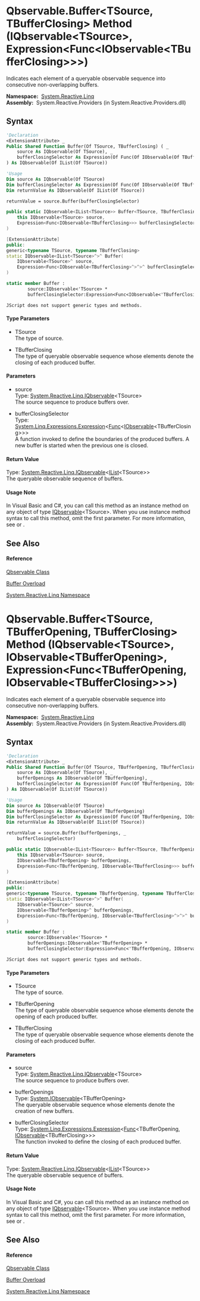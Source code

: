 # Qbservable.Buffer\<TSource, TBufferClosing\> Method (IQbservable\<TSource\>, Expression\<Func\<IObservable\<TBufferClosing\>\>\>)

Indicates each element of a queryable observable sequence into consecutive non-overlapping buffers.

**Namespace:**  [System.Reactive.Linq](System.Reactive.Linq\System.Reactive.Linq.md)  
**Assembly:**  System.Reactive.Providers (in System.Reactive.Providers.dll)

## Syntax

```vb
'Declaration
<ExtensionAttribute> _
Public Shared Function Buffer(Of TSource, TBufferClosing) ( _
    source As IQbservable(Of TSource), _
    bufferClosingSelector As Expression(Of Func(Of IObservable(Of TBufferClosing))) _
) As IQbservable(Of IList(Of TSource))
```

```vb
'Usage
Dim source As IQbservable(Of TSource)
Dim bufferClosingSelector As Expression(Of Func(Of IObservable(Of TBufferClosing)))
Dim returnValue As IQbservable(Of IList(Of TSource))

returnValue = source.Buffer(bufferClosingSelector)
```

```csharp
public static IQbservable<IList<TSource>> Buffer<TSource, TBufferClosing>(
    this IQbservable<TSource> source,
    Expression<Func<IObservable<TBufferClosing>>> bufferClosingSelector
)
```

```c++
[ExtensionAttribute]
public:
generic<typename TSource, typename TBufferClosing>
static IQbservable<IList<TSource>^>^ Buffer(
    IQbservable<TSource>^ source, 
    Expression<Func<IObservable<TBufferClosing>^>^>^ bufferClosingSelector
)
```

```fsharp
static member Buffer : 
        source:IQbservable<'TSource> * 
        bufferClosingSelector:Expression<Func<IObservable<'TBufferClosing>>> -> IQbservable<IList<'TSource>> 
```

```jscript
JScript does not support generic types and methods.
```

#### Type Parameters

- TSource  
  The type of source.

- TBufferClosing  
  The type of queryable observable sequence whose elements denote the closing of each produced buffer.

#### Parameters

- source  
  Type: [System.Reactive.Linq.IQbservable](IQbservable\IQbservable(TSource).md)\<TSource\>  
  The source sequence to produce buffers over.

- bufferClosingSelector  
  Type: [System.Linq.Expressions.Expression](https://msdn.microsoft.com/en-us/library/Bb335710)\<[Func](https://msdn.microsoft.com/en-us/library/Bb534960)\<[IObservable](https://msdn.microsoft.com/en-us/library/Dd990377)\<TBufferClosing\>\>\>  
  A function invoked to define the boundaries of the produced buffers. A new buffer is started when the previous one is closed.

#### Return Value

Type: [System.Reactive.Linq.IQbservable](IQbservable\IQbservable(TSource).md)\<[IList](https://msdn.microsoft.com/en-us/library/5y536ey6)\<TSource\>\>  
The queryable observable sequence of buffers.

#### Usage Note

In Visual Basic and C\#, you can call this method as an instance method on any object of type [IQbservable](IQbservable\IQbservable(TSource).md)\<TSource\>. When you use instance method syntax to call this method, omit the first parameter. For more information, see [](https://msdn.microsoft.com/en-us/library/Bb384936) or [](https://msdn.microsoft.com/en-us/library/Bb383977).

## See Also

#### Reference

[Qbservable Class](Qbservable\Qbservable.md)

[Buffer Overload](Buffer\Qbservable.Buffer.md)

[System.Reactive.Linq Namespace](System.Reactive.Linq\System.Reactive.Linq.md)









# Qbservable.Buffer\<TSource, TBufferOpening, TBufferClosing\> Method (IQbservable\<TSource\>, IObservable\<TBufferOpening\>, Expression\<Func\<TBufferOpening, IObservable\<TBufferClosing\>\>\>)

Indicates each element of a queryable observable sequence into consecutive non-overlapping buffers.

**Namespace:**  [System.Reactive.Linq](System.Reactive.Linq\System.Reactive.Linq.md)  
**Assembly:**  System.Reactive.Providers (in System.Reactive.Providers.dll)

## Syntax

```vb
'Declaration
<ExtensionAttribute> _
Public Shared Function Buffer(Of TSource, TBufferOpening, TBufferClosing) ( _
    source As IQbservable(Of TSource), _
    bufferOpenings As IObservable(Of TBufferOpening), _
    bufferClosingSelector As Expression(Of Func(Of TBufferOpening, IObservable(Of TBufferClosing))) _
) As IQbservable(Of IList(Of TSource))
```

```vb
'Usage
Dim source As IQbservable(Of TSource)
Dim bufferOpenings As IObservable(Of TBufferOpening)
Dim bufferClosingSelector As Expression(Of Func(Of TBufferOpening, IObservable(Of TBufferClosing)))
Dim returnValue As IQbservable(Of IList(Of TSource))

returnValue = source.Buffer(bufferOpenings, _
    bufferClosingSelector)
```

```csharp
public static IQbservable<IList<TSource>> Buffer<TSource, TBufferOpening, TBufferClosing>(
    this IQbservable<TSource> source,
    IObservable<TBufferOpening> bufferOpenings,
    Expression<Func<TBufferOpening, IObservable<TBufferClosing>>> bufferClosingSelector
)
```

```c++
[ExtensionAttribute]
public:
generic<typename TSource, typename TBufferOpening, typename TBufferClosing>
static IQbservable<IList<TSource>^>^ Buffer(
    IQbservable<TSource>^ source, 
    IObservable<TBufferOpening>^ bufferOpenings, 
    Expression<Func<TBufferOpening, IObservable<TBufferClosing>^>^>^ bufferClosingSelector
)
```

```fsharp
static member Buffer : 
        source:IQbservable<'TSource> * 
        bufferOpenings:IObservable<'TBufferOpening> * 
        bufferClosingSelector:Expression<Func<'TBufferOpening, IObservable<'TBufferClosing>>> -> IQbservable<IList<'TSource>> 
```

```jscript
JScript does not support generic types and methods.
```

#### Type Parameters

- TSource  
  The type of source.

- TBufferOpening  
  The type of queryable observable sequence whose elements denote the opening of each produced buffer.

- TBufferClosing  
  The type of queryable observable sequence whose elements denote the closing of each produced buffer.

#### Parameters

- source  
  Type: [System.Reactive.Linq.IQbservable](IQbservable\IQbservable(TSource).md)\<TSource\>  
  The source sequence to produce buffers over.

- bufferOpenings  
  Type: [System.IObservable](https://msdn.microsoft.com/en-us/library/Dd990377)\<TBufferOpening\>  
  The queryable observable sequence whose elements denote the creation of new buffers.

- bufferClosingSelector  
  Type: [System.Linq.Expressions.Expression](https://msdn.microsoft.com/en-us/library/Bb335710)\<[Func](https://msdn.microsoft.com/en-us/library/Bb549151)\<TBufferOpening, [IObservable](https://msdn.microsoft.com/en-us/library/Dd990377)\<TBufferClosing\>\>\>  
  The function invoked to define the closing of each produced buffer.

#### Return Value

Type: [System.Reactive.Linq.IQbservable](IQbservable\IQbservable(TSource).md)\<[IList](https://msdn.microsoft.com/en-us/library/5y536ey6)\<TSource\>\>  
The queryable observable sequence of buffers.

#### Usage Note

In Visual Basic and C\#, you can call this method as an instance method on any object of type [IQbservable](IQbservable\IQbservable(TSource).md)\<TSource\>. When you use instance method syntax to call this method, omit the first parameter. For more information, see [](https://msdn.microsoft.com/en-us/library/Bb384936) or [](https://msdn.microsoft.com/en-us/library/Bb383977).

## See Also

#### Reference

[Qbservable Class](Qbservable\Qbservable.md)

[Buffer Overload](Buffer\Qbservable.Buffer.md)

[System.Reactive.Linq Namespace](System.Reactive.Linq\System.Reactive.Linq.md)








